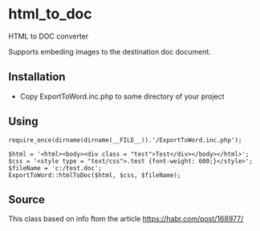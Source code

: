# html_to_doc
HTML to DOC converter

Supports embeding images to the destination doc document.

Installation
-
- Copy ExportToWord.inc.php to some directory of your project

Using
-
    require_once(dirname(dirname(__FILE__)).'/ExportToWord.inc.php');

    $html = '<html><body><div class = "test">Test</div></body></html>';
    $css = '<style type = "text/css">.test {font-weight: 600;}</style>';
    $fileName = 'c:/test.doc';
    ExportToWord::htmlToDoc($html, $css, $fileName);

Source
-
This class based on info ftom the article https://habr.com/post/168977/
